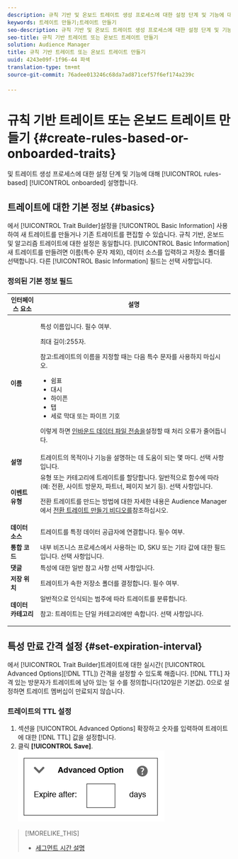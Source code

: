 ```yaml
---
description: 규칙 기반 및 온보드 트레이트 생성 프로세스에 대한 설정 단계 및 기능에 대해 설명합니다.
keywords: 트레이트 만들기;트레이트 만들기
seo-description: 규칙 기반 및 온보드 트레이트 생성 프로세스에 대한 설정 단계 및 기능에 대해 설명합니다.
seo-title: 규칙 기반 트레이트 또는 온보드 트레이트 만들기
solution: Audience Manager
title: 규칙 기반 트레이트 또는 온보드 트레이트 만들기
uuid: 4243e09f-1f96-44 파섹
translation-type: tm+mt
source-git-commit: 76adee013246c68da7ad871cef57f6ef174a239c

---
```



# 규칙 기반 트레이트 또는 온보드 트레이트 만들기 {#create-rules-based-or-onboarded-traits}

및 트레이트 생성 프로세스에 대한 설정 단계 및 기능에 대해 [!UICONTROL rules-based] [!UICONTROL onboarded] 설명합니다.

<!-- c_tb_rules_traits.xml -->

## 트레이트에 대한 기본 정보 {#basics}

에서 [!UICONTROL Trait Builder]설정을 [!UICONTROL Basic Information] 사용하여 새 트레이트를 만들거나 기존 트레이트를 편집할 수 있습니다. 규칙 기반, 온보드 및 알고리즘 트레이트에 대한 설정은 동일합니다. [!UICONTROL Basic Information] 새 트레이트를 만들려면 이름(특수 문자 제외), 데이터 소스를 입력하고 저장소 폴더를 선택합니다. 다른 [!UICONTROL Basic Information] 필드는 선택 사항입니다.

<!-- c_tb_basics.xml -->

### 정의된 기본 정보 필드

<table id="table_42AEC7A5B22346C5BB996D2D36C56229"> 
 <thead> 
  <tr> 
   <th colname="col1" class="entry"> 인터페이스 요소 </th> 
   <th colname="col2" class="entry"> 설명 </th> 
  </tr> 
 </thead>
 <tbody> 
  <tr> 
   <td colname="col1"> <b><span class="uicontrol">이름</span></b> </td> 
   <td colname="col2"> <p>특성 이름입니다. 필수 여부. </p> <p>최대 길이:255자. </p> <p> <p>참고:트레이트의 이름을 지정할 때는 다음 특수 문자를 사용하지 마십시오. 
      <ul id="ul_AB38A333F21A4AA9B5656CBA69BA65E3"> 
       <li id="li_0E5033B540BC41E799075845388E85A7">쉼표 </li> 
       <li id="li_B1A6C3E3FB98473A91E4675EE09460F0">대시 </li> 
       <li id="li_579302FE34B64FE0AE3C751012839229">하이픈 </li> 
       <li id="li_44890F738CC64E449CC2545D701ECBC7">탭 </li> 
       <li id="li_C203837501A94342923C99A7DAD1ED61">세로 막대 또는 파이프 기호 </li> 
      </ul> </p> </p> <p>이렇게 하면 <a href="../../integration/sending-audience-data/batch-data-transfer-explained/inbound-file-contents.md"> 인바운드 데이터 파일 전송을</a>설정할 때 처리 오류가 줄어듭니다. </p> </td> 
  </tr> 
  <tr> 
   <td colname="col1"> <b><span class="uicontrol"> 설명</span></b> </td> 
   <td colname="col2"> 트레이트의 목적이나 기능을 설명하는 데 도움이 되는 몇 마디. 선택 사항입니다. </td> 
  </tr> 
  <tr> 
   <td colname="col1"> <b><span class="uicontrol"> 이벤트 유형</span></b> </td> 
   <td colname="col2"> 유형 또는 카테고리에 트레이트를 할당합니다. 일반적으로 함수에 따라(예: 전환, 사이트 방문자, 파트너, 페이지 보기 등). 선택 사항입니다. <p> 전환 트레이트를 만드는 방법에 대한 자세한 내용은 Audience Manager에서 <a href="https://docs.adobe.com/content/help/en/audience-manager-learn/tutorials/build-and-manage-audiences/traits-and-segments/creating-conversion-traits.html">전환 트레이트 만들기 비디오를</a>참조하십시오. </p></td> 
  </tr> 
  <tr> 
   <td colname="col1"> <b><span class="uicontrol"> 데이터 소스</span></b> </td> 
   <td colname="col2"> 트레이트를 특정 데이터 공급자에 연결합니다. 필수 여부. </td> 
  </tr> 
  <tr> 
   <td colname="col1"> <b><span class="uicontrol"> 통합 코드</span></b> </td> 
   <td colname="col2"> 내부 비즈니스 프로세스에서 사용하는 ID, SKU 또는 기타 값에 대한 필드입니다. 선택 사항입니다. </td> 
  </tr> 
  <tr> 
   <td colname="col1"> <b><span class="uicontrol"> 댓글</span></b> </td> 
   <td colname="col2"> 특성에 대한 일반 참고 사항 선택 사항입니다. </td> 
  </tr> 
  <tr> 
   <td colname="col1"> <b><span class="uicontrol"> 저장 위치</span></b> </td> 
   <td colname="col2"> 트레이트가 속한 저장소 폴더를 결정합니다. 필수 여부. </td> 
  </tr> 
  <tr> 
   <td colname="col1"> <b><span class="uicontrol"> 데이터 카테고리</span></b> </td> 
   <td colname="col2"> 일반적으로 인식되는 범주에 따라 트레이트를 분류합니다. <p>참고: 트레이트는 단일 카테고리에만 속합니다. 선택 사항입니다. </p> </td> 
  </tr> 
 </tbody> 
</table>

## 특성 만료 간격 설정 {#set-expiration-interval}

에서 [!UICONTROL Trait Builder]트레이트에 대한 실시간( [!UICONTROL Advanced Options][!DNL TTL]) 간격을 설정할 수 있도록 해줍니다. [!DNL TTL] 자격 있는 방문자가 트레이트에 남아 있는 일 수를 정의합니다(120일은 기본값). 0으로 설정하면 트레이트 멤버십이 만료되지 않습니다.

<!-- t_tb_ttl.xml -->

### 트레이트의 TTL 설정

1. 섹션을 [!UICONTROL Advanced Options] 확장하고 숫자를 입력하여 트레이트에 대한 [!DNL TTL] 값을 설정합니다.
2. 클릭 **[!UICONTROL Save]**.
   ![](assets/TTL.png)

>[!MORELIKE_THIS]
>
>* [세그먼트 시간 설명](../../features/traits/segment-ttl-explained.md)

